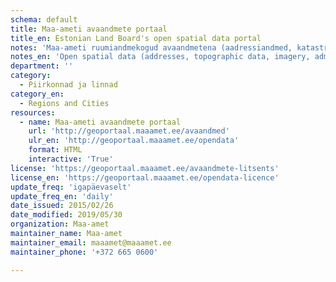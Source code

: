 ```yaml
---
schema: default
title: Maa-ameti avaandmete portaal
title_en: Estonian Land Board's open spatial data portal
notes: 'Maa-ameti ruumiandmekogud avaandmetena (aadressiandmed, katastriandmed, kitsenduste mõjualad, Eesti topograafia andmekogu andmed, kõrghusandmed, ortofotod, põhikaart, kohanimed, haldus- ja asustusjaotus, geoloogiline baaskaart, kaardiruudustikud jne).'
notes_en: 'Open spatial data (addresses, topographic data, imagery, administrative divisions, geology, cadaster, etc)'
department: ''
category:
  - Piirkonnad ja linnad
category_en:
  - Regions and Cities
resources:
  - name: Maa-ameti avaandmete portaal
    url: 'http://geoportaal.maaamet.ee/avaandmed'
    ulr_en: 'http://geoportaal.maaamet.ee/opendata'
    format: HTML
    interactive: 'True'
license: 'https://geoportaal.maaamet.ee/avaandmete-litsents'
license_en: 'https://geoportaal.maaamet.ee/opendata-licence'
update_freq: 'igapäevaselt'
update_freq_en: 'daily'
date_issued: 2015/02/26
date_modified: 2019/05/30
organization: Maa-amet
maintainer_name: Maa-amet
maintainer_email: maaamet@maaamet.ee
maintainer_phone: '+372 665 0600'

---
```

